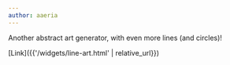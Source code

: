 ```yaml
---
author: aaeria
---
```

Another abstract art generator, with even more lines (and circles)!

[Link]({{'/widgets/line-art.html' | relative_url}})